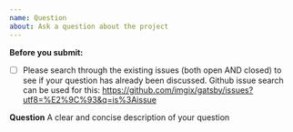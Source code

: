 ```yaml
---
name: Question
about: Ask a question about the project
---
```


**Before you submit:**

- [ ] Please search through the existing issues (both open AND closed) to see if your question has already been discussed. Github issue search can be used for this: https://github.com/imgix/gatsby/issues?utf8=%E2%9C%93&q=is%3Aissue

**Question**
A clear and concise description of your question
